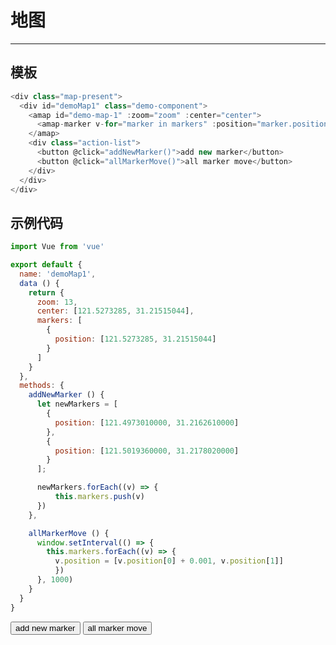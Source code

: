 # 地图

---

## 模板

```javascript
<div class="map-present">
  <div id="demoMap1" class="demo-component">
    <amap id="demo-map-1" :zoom="zoom" :center="center">
      <amap-marker v-for="marker in markers" :position="marker.position"></amap-marker>
    </amap>
    <div class="action-list">
      <button @click="addNewMarker()">add new marker</button>
      <button @click="allMarkerMove()">all marker move</button>
    </div>
  </div>
</div>
```

## 示例代码
```javascript
import Vue from 'vue'

export default {
  name: 'demoMap1',
  data () {
    return {
      zoom: 13,
      center: [121.5273285, 31.21515044],
      markers: [
        {
          position: [121.5273285, 31.21515044]
        }
      ]
    }
  },
  methods: {
    addNewMarker () {
      let newMarkers = [
        {
          position: [121.4973010000, 31.2162610000]
        },
        {
          position: [121.5019360000, 31.2178020000]
        }
      ];

      newMarkers.forEach((v) => {
          this.markers.push(v)
      })
    },

    allMarkerMove () {
      window.setInterval(() => {
        this.markers.forEach((v) => {
          v.position = [v.position[0] + 0.001, v.position[1]]
          })
      }, 1000)
    }
  }
}
```

<div class="map-present">
  <div id="demoMap1" class="demo-component">
    <amap id="demo-map-1" :zoom="zoom" :center="center">
      <amap-marker v-for="marker in markers" :position="marker.position"></amap-marker>
    </amap>
    <div class="action-list">
      <button @click="addNewMarker()">add new marker</button>
      <button @click="allMarkerMove()">all marker move</button>
    </div>
  </div>
</div>

<script>
  import Vue from 'vue'

  export default {
    name: 'demoMap1',
    data () {
      return {
        zoom: 13,
        center: [121.5273285, 31.21515044],
        markers: [
          {
            position: [121.5273285, 31.21515044]
          }
        ]
      }
    },
    methods: {
      addNewMarker () {
        let newMarkers = [
          {
            position: [121.4973010000, 31.2162610000]
          },
          {
            position: [121.5019360000, 31.2178020000]
          }
        ];

        newMarkers.forEach((v) => {
            this.markers.push(v)
        })
      },

      allMarkerMove () {
        window.setInterval(() => {
          this.markers.forEach((v) => {
            v.position = [v.position[0] + 0.001, v.position[1]]
            })
        }, 1000)
      }
    }
  }
</script>
